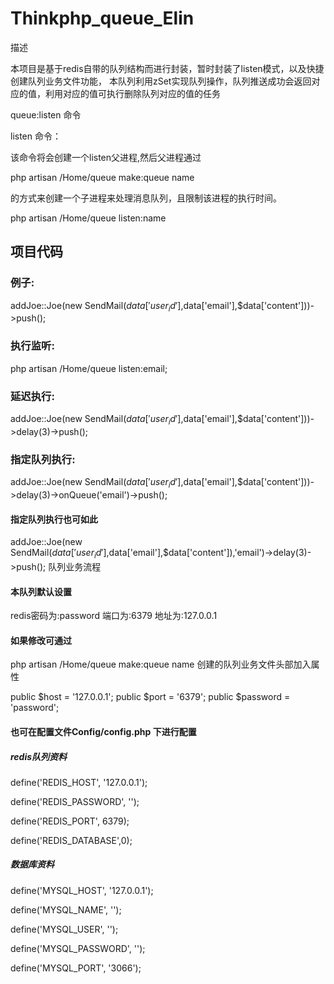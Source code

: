 # Thinkphp_queue_Elin

描述

本项目是基于redis自带的队列结构而进行封装，暂时封装了listen模式，以及快捷创建队列业务文件功能，
本队列利用zSet实现队列操作，队列推送成功会返回对应的值，利用对应的值可执行删除队列对应的值的任务

queue:listen 命令

listen 命令：

该命令将会创建一个listen父进程,然后父进程通过 

php artisan /Home/queue make:queue name 

的方式来创建一个子进程来处理消息队列，且限制该进程的执行时间。
 
php artisan /Home/queue listen:name 


## 项目代码 
### 例子:
addJoe::Joe(new SendMail($data['user_id'],$data['email'],$data['content']))->push();

### 执行监听:
php artisan /Home/queue listen:email;

### 延迟执行:
addJoe::Joe(new SendMail($data['user_id'],$data['email'],$data['content']))->delay(3)->push();

### 指定队列执行:
addJoe::Joe(new SendMail($data['user_id'],$data['email'],$data['content']))->delay(3)->onQueue('email')->push();

#### 指定队列执行也可如此
addJoe::Joe(new SendMail($data['user_id'],$data['email'],$data['content']),'email')->delay(3)->push();
队列业务流程

#### 本队列默认设置

redis密码为:password
端口为:6379
地址为:127.0.0.1

#### 如果修改可通过 
php artisan /Home/queue make:queue name 
创建的队列业务文件头部加入属性

public $host = '127.0.0.1'; 
public $port = '6379'; 
public $password = 'password'; 

#### 也可在配置文件Config/config.php 下进行配置

##### redis队列资料

define('REDIS_HOST', '127.0.0.1');

define('REDIS_PASSWORD', '');

define('REDIS_PORT', 6379);

define('REDIS_DATABASE',0);


##### 数据库资料
define('MYSQL_HOST', '127.0.0.1');

define('MYSQL_NAME', '');

define('MYSQL_USER', '');

define('MYSQL_PASSWORD', '');

define('MYSQL_PORT', '3066');

